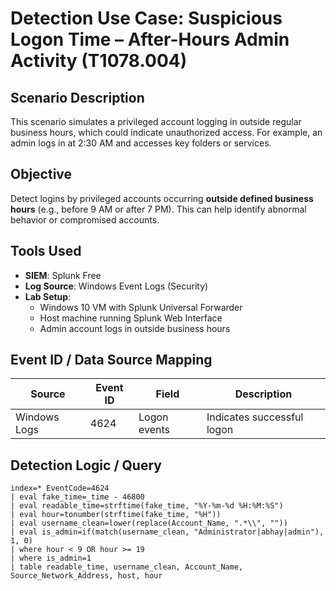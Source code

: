 # Detection Use Case: Suspicious Logon Time – After-Hours Admin Activity (T1078.004)

## Scenario Description
This scenario simulates a privileged account logging in outside regular business hours, which could indicate unauthorized access. For example, an admin logs in at 2:30 AM and accesses key folders or services.

## Objective
Detect logins by privileged accounts occurring **outside defined business hours** (e.g., before 9 AM or after 7 PM). This can help identify abnormal behavior or compromised accounts.

## Tools Used
- **SIEM**: Splunk Free
- **Log Source**: Windows Event Logs (Security)
- **Lab Setup**:
  - Windows 10 VM with Splunk Universal Forwarder
  - Host machine running Splunk Web Interface
  - Admin account logs in outside business hours

## Event ID / Data Source Mapping

| Source        | Event ID | Field         | Description                        |
|---------------|----------|---------------|------------------------------------|
| Windows Logs  | 4624     | Logon events  | Indicates successful logon         |

## Detection Logic / Query

```spl
index=* EventCode=4624
| eval fake_time=_time - 46800
| eval readable_time=strftime(fake_time, "%Y-%m-%d %H:%M:%S")
| eval hour=tonumber(strftime(fake_time, "%H"))
| eval username_clean=lower(replace(Account_Name, ".*\\", ""))
| eval is_admin=if(match(username_clean, "Administrator|abhay|admin"), 1, 0)
| where hour < 9 OR hour >= 19
| where is_admin=1
| table readable_time, username_clean, Account_Name, Source_Network_Address, host, hour
